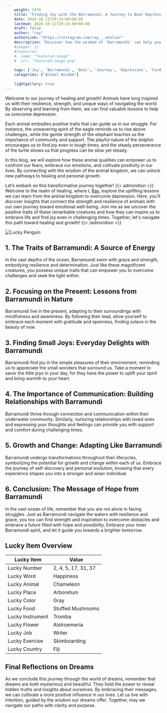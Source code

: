 ```yaml
---
    weight: 2474
    title: "Finding Joy with the Barramundi: A Journey to Beat Depression"  # Assuming 'title' column exists
    date: 2024-10-11T20:24:00+08:00
    lastmod: 2024-10-11T20:24:00+08:00
    draft: false
    author: "ray"
    authorLink: "https://instagram.com/ray._.atelier"
    description: "Discover how the wisdom of 'Barramundi' can help you overcome depression and find joy in your life journey."
    #images: []
    #resources:
    #- name: "featured-image"
    #  src: "featured-image.png"
    
    tags: ['Joy', 'Barramundi', 'Beat', 'Journey', 'Depression', 'Finding']
    categories: ["Animal Wisdom"]
    
    lightgallery: true
---
```

    
Welcome to our journey of healing and growth! Animals have long inspired us with their resilience, strength, and unique ways of navigating the world. By observing and learning from them, we can find valuable lessons to help us overcome depression.

Each animal embodies positive traits that can guide us in our struggle. For instance, the unwavering spirit of the eagle reminds us to rise above challenges, while the gentle strength of the elephant teaches us the importance of community and support. The playful nature of the dolphin encourages us to find joy even in tough times, and the steady perseverance of the turtle shows us that progress can be slow yet steady.

In this blog, we will explore how these animal qualities can empower us to confront our fears, embrace our emotions, and cultivate positivity in our lives. By connecting with the wisdom of the animal kingdom, we can unlock new pathways to healing and personal growth.

Let’s embark on this transformative journey together!
{{< admonition >}}
Welcome to the realm of healing, where I, [Ray](https://instagram.com/ray._.atelier), explore the uplifting lessons we can learn from the animal kingdom to overcome depression. Here, you’ll discover insights that connect the strength and resilience of animals with our own journey toward emotional well-being. Join me as we uncover the positive traits of these remarkable creatures and how they can inspire us to embrace life and find joy even in challenging times. Together, let's navigate this path toward healing and growth!
{{< /admonition >}}

![Lucky Penguin](https://cdn.pixabay.com/photo/2024/09/07/02/34/penguins-9028827_1280.jpg "Lucky Penguin")

## 1. The Traits of Barramundi: A Source of Energy
In the vast depths of the ocean, Barramundi swim with grace and strength, embodying resilience and determination. Just like these magnificent creatures, you possess unique traits that can empower you to overcome challenges and seek the light within.

## 2. Focusing on the Present: Lessons from Barramundi in Nature
Barramundi live in the present, adapting to their surroundings with mindfulness and awareness. By following their lead, allow yourself to embrace each moment with gratitude and openness, finding solace in the beauty of now.

## 3. Finding Small Joys: Everyday Delights with Barramundi
Barramundi find joy in the simple pleasures of their environment, reminding us to appreciate the small wonders that surround us. Take a moment to savor the little joys in your day, for they have the power to uplift your spirit and bring warmth to your heart.

## 4. The Importance of Communication: Building Relationships with Barramundi
Barramundi thrive through connection and communication within their underwater community. Similarly, nurturing relationships with loved ones and expressing your thoughts and feelings can provide you with support and comfort during challenging times.

## 5. Growth and Change: Adapting Like Barramundi
Barramundi undergo transformations throughout their lifecycles, symbolizing the potential for growth and change within each of us. Embrace the journey of self-discovery and personal evolution, knowing that every experience shapes you into a stronger and wiser individual.

## 6. Conclusion: The Message of Hope from Barramundi
In the vast ocean of life, remember that you are not alone in facing struggles. Just as Barramundi navigate the waters with resilience and grace, you too can find strength and inspiration to overcome obstacles and embrace a future filled with hope and possibility. Embrace your inner Barramundi spirit, and let it guide you towards a brighter tomorrow.


## Lucky Item Overview
| Lucky Item          | Value              |
|---------------|--------------------|
| Lucky Number        | 2, 4, 5, 17, 31, 37  |
| Lucky Word          | Happiness |
| Lucky Animal        | Chameleon |
| Lucky Place         | Arboretum     |
| Lucky Color         | Gray     |
| Lucky Food          | Stuffed Mushrooms      |
| Lucky Instrument    | Tromba |
| Lucky Flower        | Alstroemeria    |
| Lucky Job           | Writer       |
| Lucky Exercise      | Skimboarding  |
| Lucky Country       | Fiji    |


##  Final Reflections on Dreams

As we conclude this journey through the world of dreams, remember that dreams are both mysterious and beautiful. They hold the power to reveal hidden truths and insights about ourselves. By embracing their messages, we can cultivate a more positive influence in our lives. Let us live with intention, guided by the wisdom our dreams offer. Together, may we navigate our paths with clarity and purpose.
